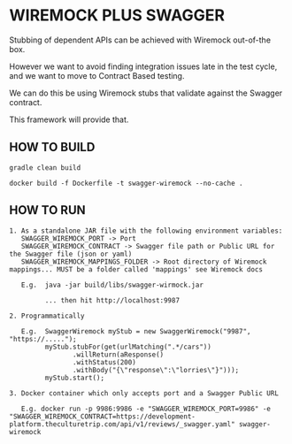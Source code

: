 
# WIREMOCK PLUS SWAGGER

Stubbing of dependent APIs can be achieved with Wiremock out-of-the box.

However we want to avoid finding integration issues late in the test cycle, and we want to move to Contract Based testing.

We can do this be using Wiremock stubs that validate against the Swagger contract. 

This framework will provide that.

## HOW TO BUILD

```
gradle clean build

docker build -f Dockerfile -t swagger-wiremock --no-cache .
```


## HOW TO RUN


```
1. As a standalone JAR file with the following environment variables:
   SWAGGER_WIREMOCK_PORT -> Port
   SWAGGER_WIREMOCK_CONTRACT -> Swagger file path or Public URL for the Swagger file (json or yaml)
   SWAGGER_WIREMOCK_MAPPINGS_FOLDER -> Root directory of Wiremock mappings... MUST be a folder called 'mappings' see Wiremock docs

   E.g.  java -jar build/libs/swagger-wirmock.jar
   
         ... then hit http://localhost:9987

2. Programmatically

   E.g.  SwaggerWiremock myStub = new SwaggerWiremock("9987", "https://.....");
         myStub.stubFor(get(urlMatching(".*/cars"))
                .willReturn(aResponse()
                .withStatus(200)
                .withBody("{\"response\":\"lorries\"}")));
         myStub.start();

3. Docker container which only accepts port and a Swagger Public URL

   E.g. docker run -p 9986:9986 -e "SWAGGER_WIREMOCK_PORT=9986" -e "SWAGGER_WIREMOCK_CONTRACT=https://development-platform.theculturetrip.com/api/v1/reviews/_swagger.yaml" swagger-wiremock

```



